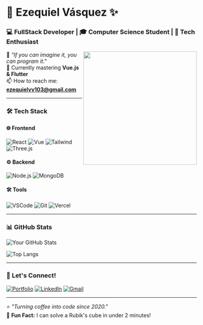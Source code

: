 # 🌟 **Ezequiel Vásquez** ✨

### 💻 **FullStack Developer** | 🎓 **Computer Science Student** | 🚀 **Tech Enthusiast**

<img align="right" src="https://media.giphy.com/media/L1R1tvI9svkIWwpVYr/giphy.gif" width="300px">

🔮 *"If you can imagine it, you can program it."*  
🌱 Currently mastering **Vue.js & Flutter**  
📫 How to reach me: **ezequielvv103@gmail.com**  

---

### 🛠 **Tech Stack**

#### 🌐 **Frontend**
![React](https://img.shields.io/badge/-React-61DAFB?logo=react&logoColor=white&style=flat)
![Vue](https://img.shields.io/badge/-Vue-4FC08D?logo=vue.js&logoColor=white&style=flat)
![Tailwind](https://img.shields.io/badge/-Tailwind-06B6D4?logo=tailwind-css&logoColor=white&style=flat)
![Three.js](https://img.shields.io/badge/-Three.js-000000?logo=three.js&logoColor=white&style=flat)

#### ⚙️ **Backend**
![Node.js](https://img.shields.io/badge/-Node.js-339933?logo=node.js&logoColor=white&style=flat)
![MongoDB](https://img.shields.io/badge/-MongoDB-47A248?logo=mongodb&logoColor=white&style=flat)

#### 🛠 **Tools**
![VSCode](https://img.shields.io/badge/-VSCode-007ACC?logo=visual-studio-code&logoColor=white&style=flat)
![Git](https://img.shields.io/badge/-Git-F05032?logo=git&logoColor=white&style=flat)
![Vercel](https://img.shields.io/badge/-Vercel-000000?logo=vercel&logoColor=white&style=flat)

---

### 📊 **GitHub Stats**

![Your GitHub Stats](https://github-readme-stats.vercel.app/api?username=Radex13&show_icons=true&theme=radical&hide_border=true)

![Top Langs](https://github-readme-stats.vercel.app/api/top-langs/?username=Radex13&layout=compact&theme=radical&hide_border=true)

---

### 🌈 **Let's Connect!**

[![Portfolio](https://img.shields.io/badge/🌐_Portfolio-FF7139?style=for-the-badge&logo=vercel&logoColor=white)](https://portfolioev.vercel.app)
[![LinkedIn](https://img.shields.io/badge/💼_LinkedIn-0A66C2?style=for-the-badge&logo=linkedin&logoColor=white)](https://www.linkedin.com/in/ezikiel103/)
[![Gmail](https://img.shields.io/badge/📧_Gmail-EA4335?style=for-the-badge&logo=gmail&logoColor=white)](mailto:ezequielvv103@gmail.com)

---

⭐ *"Turning coffee into code since 2020."*  
🎯 **Fun Fact:** I can solve a Rubik's cube in under 2 minutes!
